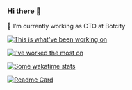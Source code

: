 ### Hi there 👋

<!--
**JoseMPena/JoseMPena** is a ✨ _special_ ✨ repository because its `README.md` (this file) appears on your GitHub profile.

Here are some ideas to get you started:

- 🔭 I’m currently working on ...
- 🌱 I’m currently learning ...
- 👯 I’m looking to collaborate on ...
- 🤔 I’m looking for help with ...
- 💬 Ask me about ...
- 📫 How to reach me: ...
- 😄 Pronouns: ...
- ⚡ Fun fact: ...
-->

🔭 I’m currently working as CTO at Botcity

[![This is what've been working on](https://github-readme-stats.vercel.app/api?username=josempena&count_private=true&show_icons=true&theme=gradient)](https://github.com/anuraghazra/github-readme-stats)

[![I've worked the most on](https://github-readme-stats.vercel.app/api/top-langs/?username=josempena&theme=gradient)](https://github.com/josempena/github-readme-stats)

[![Some wakatime stats](https://github-readme-stats.vercel.app/api/wakatime?username=JoseMPena&theme=gradient)](https://github.com/josempena/github-readme-stats)

[![Readme Card](https://github-readme-stats.vercel.app/api/pin/?username=josempena&repo=github-readme-stats&theme=gradient)](https://github.com/josempena/github-readme-stats)


